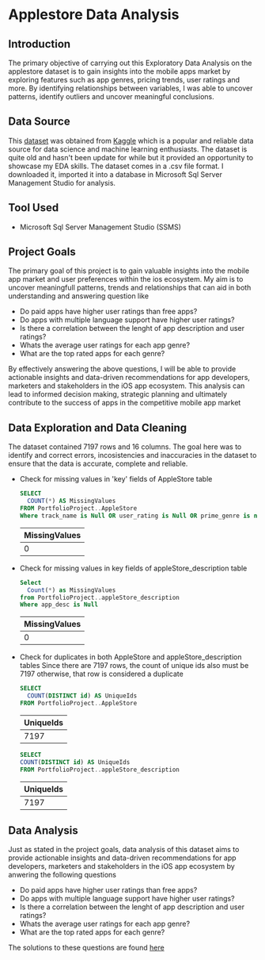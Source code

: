 # Applestore Data Analysis

## Introduction
The primary objective of carrying out this Exploratory Data Analysis on the applestore dataset is to gain insights into the mobile apps market by exploring features such as app genres, pricing trends, user ratings and more.
By identifying relationships between variables, I was able to uncover patterns, identify outliers and uncover meaningful conclusions. 

## Data Source
This [dataset](https://www.kaggle.com/datasets/ramamet4/app-store-apple-data-set-10k-apps) was obtained from [Kaggle](https://www.kaggle.com) which is a popular and reliable data source for data science and machine learning enthusiasts. The dataset is quite old and hasn't been update for while but it provided an opportunity to showcase my EDA skills. The dataset comes in a .csv file format. I downloaded it, imported it into a database in Microsoft Sql Server Management Studio for analysis.

## Tool Used 
* Microsoft Sql Server Management Studio (SSMS)

## Project Goals
The primary goal of this project is to gain valuable insights into the mobile app market and user preferences within the ios ecosystem.
My aim is to uncover meaningfull patterns, trends and relationships that can aid in both understanding and answering question like
* Do paid apps have higher user ratings than free apps?
* Do apps with multiple language support have higher user ratings?
* Is there a correlation between the lenght of app description and user ratings?
* Whats the average user ratings for each app genre?
* What are the top rated apps for each genre?

By effectively answering the above questions, I will be able to provide actionable insights and data-driven recommendations for app developers, marketers and stakeholders in the iOS app ecosystem. This analysis can lead to informed decision making, strategic planning and ultimately contribute to the success of apps in the competitive mobile app market

## Data Exploration and Data Cleaning
The dataset contained 7197 rows and 16 columns. The goal here was to identify and correct errors, incosistencies and inaccuracies in the dataset to ensure that the data is accurate, complete and reliable. 
* Check for missing values in 'key' fields of AppleStore table
  ```sql
  SELECT 
    COUNT(*) AS MissingValues 
  FROM PortfolioProject..AppleStore
  Where track_name is Null OR user_rating is Null OR prime_genre is null
  ```

    | MissingValues |
  |-------------------|
  | 0             |
  
* Check for missing values in key fields of appleStore_description table
  ```sql
  Select
    Count(*) as MissingValues 
  from PortfolioProject..appleStore_description 
  Where app_desc is Null

  ```

  | MissingValues |
  |-------------------|
  | 0             |


* Check for duplicates in both AppleStore and appleStore_description tables
  Since there are 7197 rows, the count of unique ids also must be 7197 otherwise, that row is considered a duplicate
  ```sql
  SELECT 
  	COUNT(DISTINCT id) AS UniqueIds
  FROM PortfolioProject..AppleStore
  ```

  | UniqueIds |
  |-------------|
  | 7197 |

    ```sql
  SELECT 
  	COUNT(DISTINCT id) AS UniqueIds
  FROM PortfolioProject..appleStore_description
  ```

  | UniqueIds |
  |-------------|
  | 7197 |

## Data Analysis
Just as stated in the project goals, data analysis of this dataset aims to provide actionable insights and data-driven recommendations for app developers, marketers and stakeholders in the iOS app ecosystem by anwering the following questions
* Do paid apps have higher user ratings than free apps?
* Do apps with multiple language support have higher user ratings?
* Is there a correlation between the lenght of app description and user ratings?
* Whats the average user ratings for each app genre?
* What are the top rated apps for each genre?

The solutions to these questions are found [here]()

